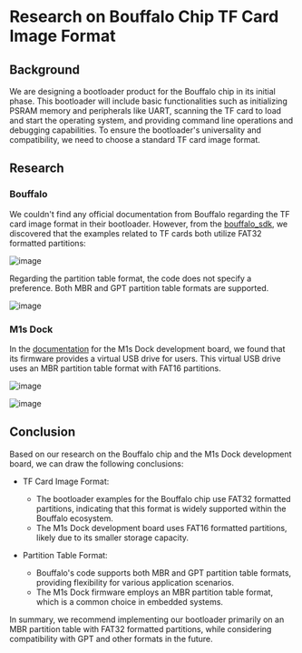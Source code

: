 # Research on Bouffalo Chip TF Card Image Format

## Background
We are designing a bootloader product for the Bouffalo chip in its initial phase. This bootloader will include basic functionalities such as initializing PSRAM memory and peripherals like UART, scanning the TF card to load and start the operating system, and providing command line operations and debugging capabilities. To ensure the bootloader's universality and compatibility, we need to choose a standard TF card image format.

## Research

### Bouffalo

We couldn't find any official documentation from Bouffalo regarding the TF card image format in their bootloader. However, from the [bouffalo_sdk](https://github.com/bouffalolab/bouffalo_sdk), we discovered that the examples related to TF cards both utilize FAT32 formatted partitions:

![image](https://github.com/user-attachments/assets/331370b1-a2b2-4dee-8279-b7f4045cff66)


Regarding the partition table format, the code does not specify a preference. Both MBR and GPT partition table formats are supported.

![image](https://github.com/user-attachments/assets/495cda4d-e3dd-4573-895c-cd4566febe80)


### M1s Dock

In the [documentation](https://wiki.sipeed.com/hardware/zh/maix/m1s/other/start.html) for the M1s Dock development board, we found that its firmware provides a virtual USB drive for users. This virtual USB drive uses an MBR partition table format with FAT16 partitions.

![image](https://github.com/user-attachments/assets/6b730d4f-8619-4b38-8afd-9e3fca365998)

![image](https://github.com/user-attachments/assets/1eca685b-f9c2-4e68-80bc-d0f0f976d78f)


## Conclusion

Based on our research on the Bouffalo chip and the M1s Dock development board, we can draw the following conclusions:

- TF Card Image Format:
  - The bootloader examples for the Bouffalo chip use FAT32 formatted partitions, indicating that this format is widely supported within the Bouffalo ecosystem.
  - The M1s Dock development board uses FAT16 formatted partitions, likely due to its smaller storage capacity.

- Partition Table Format:
  - Bouffalo's code supports both MBR and GPT partition table formats, providing flexibility for various application scenarios.
  - The M1s Dock firmware employs an MBR partition table format, which is a common choice in embedded systems.

In summary, we recommend implementing our bootloader primarily on an MBR partition table with FAT32 formatted partitions, while considering compatibility with GPT and other formats in the future.
